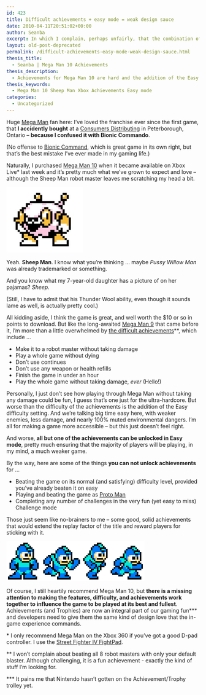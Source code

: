 ```yaml
---
id: 423
title: Difficult achievements + easy mode = weak design sauce
date: 2010-04-11T20:51:02+00:00
author: Seanba
excerpt: In which I complain, perhaps unfairly, that the combination of very challenging achievements with the unsatisfying Easy difficulty setting leads to a rather poor design in a cherished gaming franchise.
layout: old-post-deprecated
permalink: /difficult-achievements-easy-mode-weak-design-sauce.html
thesis_title:
  - Seanba | Mega Man 10 Achievements
thesis_description:
  - Achievements for Mega Man 10 are hard and the addition of the Easy difficulty settings ensures that gamers will play a weaker version of Mega Man 10.
thesis_keywords:
  - Mega Man 10 Sheep Man Xbox Achievements Easy mode
categories:
  - Uncategorized
---
```

Huge [Mega Man](http://en.wikipedia.org/wiki/Mega_Man) fan here: I’ve loved the franchise ever since the first game, that **I accidently bought** at a [Consumers Distributing](http://en.wikipedia.org/wiki/Consumers_Distributing) in Peterborough, Ontario – **because I confused it with Bionic Commando**.

(No offense to [Bionic Command](http://en.wikipedia.org/wiki/Bionic_Commando_(Nintendo_Entertainment_System)), which is great game in its own right, but that’s the best mistake I’ve ever made in my gaming life.)

Naturally, I purchased [Mega Man 10](http://en.wikipedia.org/wiki/Mega_Man_10) when it became available on Xbox Live* last week and it’s pretty much what we’ve grown to expect and love – although the Sheep Man robot master leaves me scratching my head a bit.

<img class="sba-align-left" title="Better watch out, Sheep Man will take you out." alt="Robot-master Sheep Man" src="/assets/wp-content/uploads/2010/04/sheepman.jpg" width="200" height="170" />

Yeah. **Sheep Man**. I know what you’re thinking … maybe _Pussy Willow Man_ was already trademarked or something.

And you know what my 7-year-old daughter has a picture of on her pajamas? _Sheep._

(Still, I have to admit that his Thunder Wool ability, even though it sounds lame as well, is actually pretty cool.)

All kidding aside, I think the game is great, and well worth the $10 or so in points to download. But like the long-awaited [Mega Man 9](http://en.wikipedia.org/wiki/Mega_Man_9) that came before it, I’m more than a little overwhelmed by [the difficult achievements](http://www.xbox360achievements.org/game/mega-man-10/achievements/)**, which include …

  * Make it to a robot master without taking damage 
  * Play a whole game without dying 
  * Don’t use continues 
  * Don’t use any weapon or health refills 
  * Finish the game in under an hour 
  * Play the whole game without taking damage, _ever_ (Hello!) 

Personally, I just don’t see how playing through Mega Man without taking any damage could be fun, I guess that’s one just for the ultra-hardcore. But worse than the difficulty of the achievements is the addition of the Easy difficulty setting. And we’re talking big time easy here, with weaker enemies, less damage, and nearly 100% muted environmental dangers. I’m all for making a game more accessible – but this just doesn’t feel right.

And worse, **all but one of the achievements can be unlocked in Easy mode**, pretty much ensuring that the majority of players will be playing, in my mind, a much weaker game.

By the way, here are some of the things **you can not unlock achievements** for …

  * Beating the game on its normal (and satisfying) difficulty level, provided you’ve already beaten it on easy 
  * Playing and beating the game as [Proto Man](http://en.wikipedia.org/wiki/Proto_Man#Proto_Man) 
  * Completing any number of challenges in the very fun (yet easy to miss) Challenge mode 

Those just seem like no-brainers to me – some good, solid achievements that would extend the replay factor of the title and reward players for sticking with it.

<img title="Mega Man running sprite images" alt="Mega Man running" src="/assets/wp-content/uploads/2010/04/megamanrun.png" width="360" height="104" />

Of course, I still heartily recommend Mega Man 10, but **there is a missing attention to making the features, difficulty, and achievements work together to influence the game to be played at its best and fullest**. Achievements (and Trophies) are now an integral part of our gaming fun\*** and developers need to give them the same kind of design love that the in-game experience commands.

 

<div class="sba-footnotes">
  <p>
    * I only recommend Mega Man on the Xbox 360 if you’ve got a good D-pad controller. I use the <a href="http://www.amazon.com/Xbox-360-Street-Fighter-IV-FightPad/dp/B001M22WMO">Street Fighter IV FightPad</a>.
  </p>
  
  <p>
    ** I won’t complain about beating all 8 robot masters with only your default blaster. Although challenging, it is a fun achievement - exactly the kind of stuff I’m looking for.
  </p>
  
  <p>
    *** It pains me that Nintendo hasn’t gotten on the Achievement/Trophy trolley yet.
  </p>
</div>
